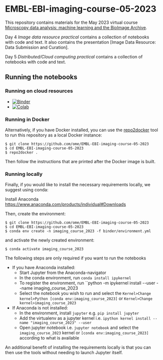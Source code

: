 # EMBL-EBI-imaging-course-05-2023

This repository contains materials for the May 2023 virtual course [Microscopy data analysis: machine learning and the BioImage Archive](https://www.ebi.ac.uk/training/events/microscopy-data-analysis-0/).

Day 4 *Image data resource practical* contains a collection of notebooks with code and text. It also contains the presentation [Image Data Resource: Data Submission and Curation].

Day 5 *Distributed/Cloud computing practical* contains a collection of notebooks with code and text.



## Running the notebooks

### Running on cloud resources

* [![Binder](https://mybinder.org/badge_logo.svg)](https://mybinder.org/v2/gh/ome/EMBL-EBI-imaging-course-05-2023/main)
* [![Colab](https://colab.research.google.com/assets/colab-badge.svg)](https://colab.research.google.com/github/ome/EMBL-EBI-imaging-course-05-2023/)

### Running in Docker


Alternatively, if you have Docker installed, you can use the [repo2docker](https://repo2docker.readthedocs.io/en/latest/)
tool to run this repository as a local Docker instance:

    $ git clone https://github.com/ome/EMBL-EBI-imaging-course-05-2023
    $ cd EMBL-EBI-imaging-course-05-2023
    $ repo2docker .

Then follow the instructions that are printed after the Docker image is built.


### Running locally

Finally, if you would like to install the necessary requirements locally,
we suggest using conda:

Install Anaconda https://www.anaconda.com/products/individual#Downloads

Then, create the environment:

    $ git clone https://github.com/ome/EMBL-EBI-imaging-course-05-2023
    $ cd EMBL-EBI-imaging-course-05-2023
    $ conda env create -n imaging_course_2023 -f binder/environment.yml

and activate the newly created environment:

    $ conda activate imaging_course_2023

The following steps are only required if you want to run the notebooks

* If you have Anaconda installed:
  * Start Jupyter from the Anaconda-navigator
  * In the conda environment, run ``conda install ipykernel``
  * To register the environment, run ``python -m ipykernel install --user --name imaging_course_2023
  * Select the notebook you wish to run and select the ``Kernel>Change kernel>Python [conda env:imaging_course_2023]``
  or ``Kernel>Change kernel>imaging_course_2023``
* If Anaconda is not installed:
  * In the environment, install ``jupyter`` e.g. ``pip install jupyter``
  * Add the virtualenv as a jupyter kernel i.e. ``ipython kernel install --name "imaging_course_2023" --user``
  * Open jupyter notebook i.e. ``jupyter notebook`` and select the ``imaging_course_2023`` kernel or ``[conda env:imaging_course_2023]`` according to what is available


An additional benefit of installing the requirements locally is that you
can then use the tools without needing to launch Jupyter itself.
